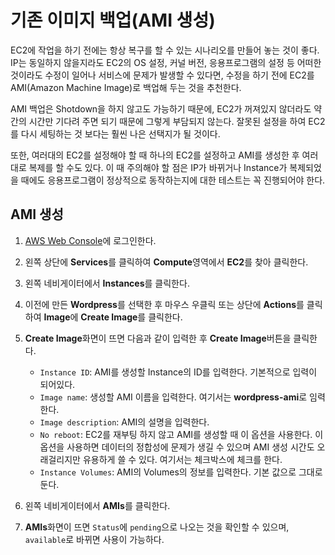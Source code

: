 # 기존 이미지 백업(AMI 생성)
EC2에 작업을 하기 전에는 항상 복구를 할 수 있는 시나리오를 만들어 놓는 것이 좋다. IP는 동일하지 않을지라도 EC2의 OS 설정, 커널 버전, 응용프로그램의 설정 등 어떠한 것이라도 수정이 일어나 서비스에 문제가 발생할 수 있다면, 수정을 하기 전에 EC2를 AMI(Amazon Machine Image)로 백업해 두는 것을 추천한다.

AMI 백업은 Shotdown을 하지 않고도 가능하기 때문에, EC2가 꺼져있지 않더라도 약간의 시간만 기다려 주면 되기 때문에 그렇게 부담되지 않는다. 잘못된 설정을 하여 EC2를 다시 세팅하는 것 보다는 훨씬 나은 선택지가 될 것이다.

또한, 여러대의 EC2를 설정해야 할 때 하나의 EC2를 설정하고 AMI를 생성한 후 여러 대로 복제를 할 수도 있다. 이 때 주의해야 할 점은 IP가 바뀌거나 Instance가 복제되었을 때에도 응용프로그램이 정상적으로 동작하는지에 대한 테스트는 꼭 진행되어야 한다.

## AMI 생성
1. [AWS Web Console](https://signin.aws.amazon.com/console)에 로그인한다.

2. 왼쪽 상단에 **Services**를 클릭하여 **Compute**영역에서 **EC2**를 찾아 클릭한다.

3. 왼쪽 네비게이터에서 **Instances**를 클릭한다.

4. 이전에 만든 **Wordpress**를 선택한 후 마우스 우클릭 또는 상단에 **Actions**를 클릭하여 **Image**에 **Create Image**를 클릭한다.

5. **Create Image**화면이 뜨면 다음과 같이 입력한 후 **Create Image**버튼을 클릭한다.
    - `Instance ID`: AMI를 생성할 Instance의 ID를 입력한다. 기본적으로 입력이 되어있다.
    - `Image name`: 생성할 AMI 이름을 입력한다. 여기서는 **wordpress-ami**로 임력한다.
    - `Image description`: AMI의 설명을 입력한다.
    - `No reboot`: EC2를 재부팅 하지 않고 AMI를 생성할 때 이 옵션을 사용한다. 이 옵션을 사용하면 데이터의 정합성에 문제가 생길 수 있으며 AMI 생성 시간도 오래걸리지만 유용하게 쓸 수 있다. 여기서는 체크박스에 체크를 한다.
    - `Instance Volumes`: AMI의 Volumes의 정보를 입력한다. 기본 값으로 그대로 둔다.

6. 왼쪽 네비게이터에서 **AMIs**를 클릭한다.

7. **AMIs**화면이 뜨면 `Status`에 `pending`으로 나오는 것을 확인할 수 있으며, `available`로 바뀌면 사용이 가능하다.